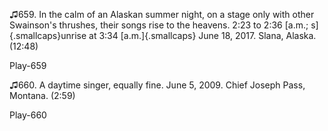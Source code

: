 ♫659. In the calm of an Alaskan summer night, on a stage only with other
Swainson's thrushes, their songs rise to the heavens. 2:23 to 2:36
[a.m.; s]{.smallcaps}unrise at 3:34 [a.m.]{.smallcaps} June 18, 2017.
Slana, Alaska. (12:48)

Play-659

♫660. A daytime singer, equally fine. June 5, 2009. Chief Joseph Pass,
Montana. (2:59)

Play-660
